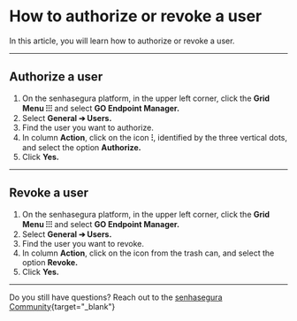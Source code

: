 # How to authorize or revoke a user

In this article, you will learn how to authorize or revoke a user.

* * *

## Authorize a user

1. On the senhasegura platform,  in the upper left corner, click the **Grid Menu ⁝⁝⁝** and select **GO Endpoint Manager.**
2. Select **General ➔ Users.**
3. Find the user you want to authorize.
4. In column **Action**, click on the icon **⁝**, identified by the three vertical dots, and select the option **Authorize.**
5. Click **Yes.**

* * *

## Revoke a user

1. On the senhasegura platform,  in the upper left corner, click the **Grid Menu ⁝⁝⁝** and select **GO Endpoint Manager.**
2. Select **General ➔ Users.**
3. Find the user you want to revoke.
4. In column **Action**, click on the icon from the trash can, and select the option **Revoke.**
5. Click **Yes.**

* * *

Do you still have questions? Reach out to the [senhasegura Community](https://community.senhasegura.io/){target="_blank"}